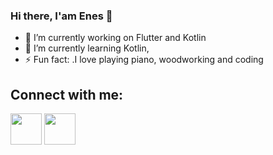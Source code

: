 ### Hi there, I'am Enes 👋

- 🔭 I’m currently working on Flutter and Kotlin
- 🌱 I’m currently learning Kotlin,
- ⚡ Fun fact: .I love playing piano, woodworking and coding

## Connect with me:

  [<img src="https://cdn-icons-png.flaticon.com/512/2111/2111463.png" height="50">](https://www.instagram.com/enes_algan76/)
  [<img src="https://cdn-icons-png.flaticon.com/512/145/145807.png" height="50">](https://www.linkedin.com/in/enes-algan-69248b221/)



